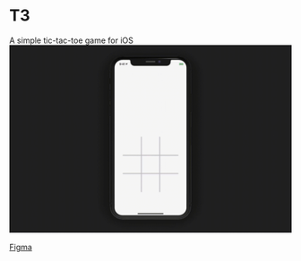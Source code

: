 # T3
A simple tic-tac-toe game for iOS
![](https://raw.githubusercontent.com/Jianan-Li/T3/master/t3.gif)

[Figma](https://www.figma.com/file/0jlrKEiaoLU1eGTS04cpR5EA/T3?node-id=0%3A1)
